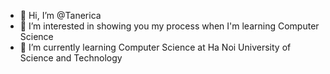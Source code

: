 - 👋 Hi, I’m @Tanerica
- 👀 I’m interested in showing you my process when I'm learning Computer Science
- 🌱 I’m currently learning Computer Science at Ha Noi University of Science and Technology

<!---
Tanerica/Tanerica is a ✨ special ✨ repository because its `README.md` (this file) appears on your GitHub profile.
You can click the Preview link to take a look at your changes.
--->

